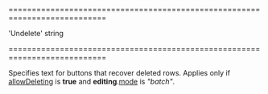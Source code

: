 <!--**
/*-------------------------------------------
    Auto-generated file. Do not modify.
-------------------------------------------

**-->
===========================================================================
<!--default-->'Undelete'<!--/default-->
<!--type-->string<!--/type-->
===========================================================================

<!--shortDescription-->
Specifies text for buttons that recover deleted rows. Applies only if [allowDeleting]({basewidgetpath}/Configuration/editing/#allowDeleting) is **true** and **editing**.[mode]({basewidgetpath}/Configuration/editing/#mode) is *"batch"*.
<!--/shortDescription-->

<!--fullDescription-->

<!--/fullDescription-->